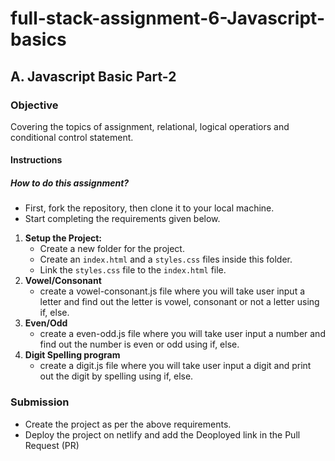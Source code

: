# full-stack-assignment-6-Javascript-basics

## A. Javascript Basic Part-2

### Objective

Covering the topics of assignment, relational, logical operatiors and conditional control statement.

#### Instructions

##### How to do this assignment?

- First, fork the repository, then clone it to your local machine.
- Start completing the requirements given below.

1. **Setup the Project:**
   - Create a new folder for the project.
   - Create an `index.html` and a `styles.css` files inside this folder.
   - Link the `styles.css` file to the `index.html` file.
2. **Vowel/Consonant**
   - create a vowel-consonant.js file where you will take user input a letter and find out the letter is vowel, consonant or not a letter using if, else.
3. **Even/Odd**
   - create a even-odd.js file where you will take user input a number and find out the number is even or odd using if, else.
4. **Digit Spelling program**
   - create a digit.js file where you will take user input a digit and print out the digit by spelling using if, else.

### Submission

- Create the project as per the above requirements.
- Deploy the project on netlify and add the Deoployed link in the Pull Request (PR)
